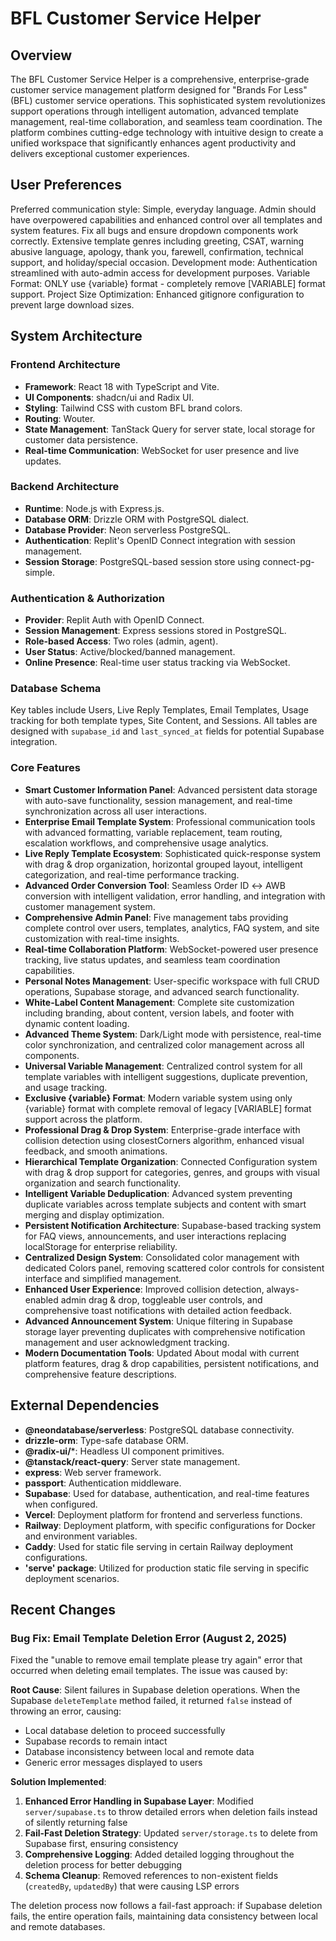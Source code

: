 # BFL Customer Service Helper

## Overview
The BFL Customer Service Helper is a comprehensive, enterprise-grade customer service management platform designed for "Brands For Less" (BFL) customer service operations. This sophisticated system revolutionizes support operations through intelligent automation, advanced template management, real-time collaboration, and seamless team coordination. The platform combines cutting-edge technology with intuitive design to create a unified workspace that significantly enhances agent productivity and delivers exceptional customer experiences.

## User Preferences
Preferred communication style: Simple, everyday language.
Admin should have overpowered capabilities and enhanced control over all templates and system features.
Fix all bugs and ensure dropdown components work correctly.
Extensive template genres including greeting, CSAT, warning abusive language, apology, thank you, farewell, confirmation, technical support, and holiday/special occasion.
Development mode: Authentication streamlined with auto-admin access for development purposes.
Variable Format: ONLY use {variable} format - completely remove [VARIABLE] format support.
Project Size Optimization: Enhanced gitignore configuration to prevent large download sizes.

## System Architecture

### Frontend Architecture
- **Framework**: React 18 with TypeScript and Vite.
- **UI Components**: shadcn/ui and Radix UI.
- **Styling**: Tailwind CSS with custom BFL brand colors.
- **Routing**: Wouter.
- **State Management**: TanStack Query for server state, local storage for customer data persistence.
- **Real-time Communication**: WebSocket for user presence and live updates.

### Backend Architecture
- **Runtime**: Node.js with Express.js.
- **Database ORM**: Drizzle ORM with PostgreSQL dialect.
- **Database Provider**: Neon serverless PostgreSQL.
- **Authentication**: Replit's OpenID Connect integration with session management.
- **Session Storage**: PostgreSQL-based session store using connect-pg-simple.

### Authentication & Authorization
- **Provider**: Replit Auth with OpenID Connect.
- **Session Management**: Express sessions stored in PostgreSQL.
- **Role-based Access**: Two roles (admin, agent).
- **User Status**: Active/blocked/banned management.
- **Online Presence**: Real-time user status tracking via WebSocket.

### Database Schema
Key tables include Users, Live Reply Templates, Email Templates, Usage tracking for both template types, Site Content, and Sessions. All tables are designed with `supabase_id` and `last_synced_at` fields for potential Supabase integration.

### Core Features
- **Smart Customer Information Panel**: Advanced persistent data storage with auto-save functionality, session management, and real-time synchronization across all user interactions.
- **Enterprise Email Template System**: Professional communication tools with advanced formatting, variable replacement, team routing, escalation workflows, and comprehensive usage analytics.
- **Live Reply Template Ecosystem**: Sophisticated quick-response system with drag & drop organization, horizontal grouped layout, intelligent categorization, and real-time performance tracking.
- **Advanced Order Conversion Tool**: Seamless Order ID ↔ AWB conversion with intelligent validation, error handling, and integration with customer management system.
- **Comprehensive Admin Panel**: Five management tabs providing complete control over users, templates, analytics, FAQ system, and site customization with real-time insights.
- **Real-time Collaboration Platform**: WebSocket-powered user presence tracking, live status updates, and seamless team coordination capabilities.
- **Personal Notes Management**: User-specific workspace with full CRUD operations, Supabase storage, and advanced search functionality.
- **White-Label Content Management**: Complete site customization including branding, about content, version labels, and footer with dynamic content loading.
- **Advanced Theme System**: Dark/Light mode with persistence, real-time color synchronization, and centralized color management across all components.
- **Universal Variable Management**: Centralized control system for all template variables with intelligent suggestions, duplicate prevention, and usage tracking.
- **Exclusive {variable} Format**: Modern variable system using only {variable} format with complete removal of legacy [VARIABLE] format support across the platform.
- **Professional Drag & Drop System**: Enterprise-grade interface with collision detection using closestCorners algorithm, enhanced visual feedback, and smooth animations.
- **Hierarchical Template Organization**: Connected Configuration system with drag & drop support for categories, genres, and groups with visual organization and search functionality.
- **Intelligent Variable Deduplication**: Advanced system preventing duplicate variables across template subjects and content with smart merging and display optimization.
- **Persistent Notification Architecture**: Supabase-based tracking system for FAQ views, announcements, and user interactions replacing localStorage for enterprise reliability.
- **Centralized Design System**: Consolidated color management with dedicated Colors panel, removing scattered color controls for consistent interface and simplified management.
- **Enhanced User Experience**: Improved collision detection, always-enabled admin drag & drop, toggleable user controls, and comprehensive toast notifications with detailed action feedback.
- **Advanced Announcement System**: Unique filtering in Supabase storage layer preventing duplicates with comprehensive notification management and user acknowledgment tracking.
- **Modern Documentation Tools**: Updated About modal with current platform features, drag & drop capabilities, persistent notifications, and comprehensive feature descriptions.

## External Dependencies

- **@neondatabase/serverless**: PostgreSQL database connectivity.
- **drizzle-orm**: Type-safe database ORM.
- **@radix-ui/***: Headless UI component primitives.
- **@tanstack/react-query**: Server state management.
- **express**: Web server framework.
- **passport**: Authentication middleware.
- **Supabase**: Used for database, authentication, and real-time features when configured.
- **Vercel**: Deployment platform for frontend and serverless functions.
- **Railway**: Deployment platform, with specific configurations for Docker and environment variables.
- **Caddy**: Used for static file serving in certain Railway deployment configurations.
- **'serve' package**: Utilized for production static file serving in specific deployment scenarios.

## Recent Changes

### Bug Fix: Email Template Deletion Error (August 2, 2025)
Fixed the "unable to remove email template please try again" error that occurred when deleting email templates. The issue was caused by:

**Root Cause**: Silent failures in Supabase deletion operations. When the Supabase `deleteTemplate` method failed, it returned `false` instead of throwing an error, causing:
- Local database deletion to proceed successfully
- Supabase records to remain intact
- Database inconsistency between local and remote data
- Generic error messages displayed to users

**Solution Implemented**:
1. **Enhanced Error Handling in Supabase Layer**: Modified `server/supabase.ts` to throw detailed errors when deletion fails instead of silently returning false
2. **Fail-Fast Deletion Strategy**: Updated `server/storage.ts` to delete from Supabase first, ensuring consistency
3. **Comprehensive Logging**: Added detailed logging throughout the deletion process for better debugging
4. **Schema Cleanup**: Removed references to non-existent fields (`createdBy`, `updatedBy`) that were causing LSP errors

The deletion process now follows a fail-fast approach: if Supabase deletion fails, the entire operation fails, maintaining data consistency between local and remote databases.
```